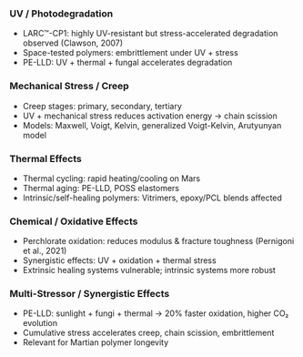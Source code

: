 ### UV / Photodegradation

- LARC™-CP1: highly UV-resistant but stress-accelerated degradation observed (Clawson, 2007)
- Space-tested polymers: embrittlement under UV + stress
- PE-LLD: UV + thermal + fungal accelerates degradation

### Mechanical Stress / Creep

- Creep stages: primary, secondary, tertiary
- UV + mechanical stress reduces activation energy → chain scission
- Models: Maxwell, Voigt, Kelvin, generalized Voigt-Kelvin, Arutyunyan model

### Thermal Effects

- Thermal cycling: rapid heating/cooling on Mars
- Thermal aging: PE-LLD, POSS elastomers
- Intrinsic/self-healing polymers: Vitrimers, epoxy/PCL blends affected

### Chemical / Oxidative Effects

- Perchlorate oxidation: reduces modulus & fracture toughness (Pernigoni et al., 2021)
- Synergistic effects: UV + oxidation + thermal stress
- Extrinsic healing systems vulnerable; intrinsic systems more robust

### Multi-Stressor / Synergistic Effects

- PE-LLD: sunlight + fungi + thermal → 20% faster oxidation, higher CO₂ evolution
- Cumulative stress accelerates creep, chain scission, embrittlement
- Relevant for Martian polymer longevity

